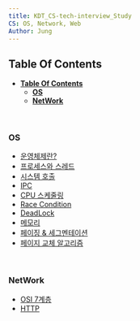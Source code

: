 ```yaml
---
title: KDT_CS-tech-interview_Study
CS: OS, Network, Web
Author: Jung
---
```


## **Table Of Contents**

- [**Table Of Contents**](#table-of-contents)
  - [**OS**](#os)
  - [**NetWork**](#network)

</br>

### **OS**

- [운영체제란?](./os/doc/os.md)
- [프로세스와 스레드](./os/doc/process_thread.md)
- [시스템 호출](./os/doc/process_thread.md)
- [IPC](./os/doc/ipc.md)
- [CPU 스케줄링](./os/doc/scheduling.md)
- [Race Condition](./os/doc/race_condtion.md)
- [DeadLock](./os/doc/deadlock.md)
- [메모리](./os/doc/memory.md)
- [페이징 & 세그멘테이션](./os/doc/paging_segmentation.md)
- [페이지 교체 알고리즘](./os/doc/paging_algorithm.md)

</br>

### **NetWork**

- [OSI 7계층](./network/doc/osi_7.md)
- [HTTP](./network/doc/http.md)
